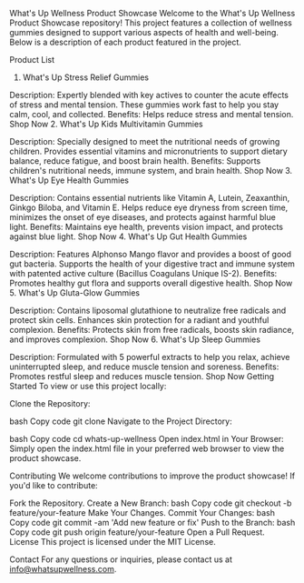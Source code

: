 What's Up Wellness Product Showcase
Welcome to the What's Up Wellness Product Showcase repository! This project features a collection of wellness gummies designed to support various aspects of health and well-being. Below is a description of each product featured in the project.

Product List
1. What's Up Stress Relief Gummies


Description: Expertly blended with key actives to counter the acute effects of stress and mental tension. These gummies work fast to help you stay calm, cool, and collected.
Benefits: Helps reduce stress and mental tension.
Shop Now
2. What's Up Kids Multivitamin Gummies


Description: Specially designed to meet the nutritional needs of growing children. Provides essential vitamins and micronutrients to support dietary balance, reduce fatigue, and boost brain health.
Benefits: Supports children's nutritional needs, immune system, and brain health.
Shop Now
3. What's Up Eye Health Gummies


Description: Contains essential nutrients like Vitamin A, Lutein, Zeaxanthin, Ginkgo Biloba, and Vitamin E. Helps reduce eye dryness from screen time, minimizes the onset of eye diseases, and protects against harmful blue light.
Benefits: Maintains eye health, prevents vision impact, and protects against blue light.
Shop Now
4. What's Up Gut Health Gummies


Description: Features Alphonso Mango flavor and provides a boost of good gut bacteria. Supports the health of your digestive tract and immune system with patented active culture (Bacillus Coagulans Unique IS-2).
Benefits: Promotes healthy gut flora and supports overall digestive health.
Shop Now
5. What's Up Gluta-Glow Gummies


Description: Contains liposomal glutathione to neutralize free radicals and protect skin cells. Enhances skin protection for a radiant and youthful complexion.
Benefits: Protects skin from free radicals, boosts skin radiance, and improves complexion.
Shop Now
6. What's Up Sleep Gummies


Description: Formulated with 5 powerful extracts to help you relax, achieve uninterrupted sleep, and reduce muscle tension and soreness.
Benefits: Promotes restful sleep and reduces muscle tension.
Shop Now
Getting Started
To view or use this project locally:

Clone the Repository:

bash
Copy code
git clone 
Navigate to the Project Directory:

bash
Copy code
cd whats-up-wellness
Open index.html in Your Browser:
Simply open the index.html file in your preferred web browser to view the product showcase.

Contributing
We welcome contributions to improve the product showcase! If you'd like to contribute:

Fork the Repository.
Create a New Branch:
bash
Copy code
git checkout -b feature/your-feature
Make Your Changes.
Commit Your Changes:
bash
Copy code
git commit -am 'Add new feature or fix'
Push to the Branch:
bash
Copy code
git push origin feature/your-feature
Open a Pull Request.
License
This project is licensed under the MIT License.

Contact
For any questions or inquiries, please contact us at info@whatsupwellness.com.

